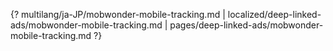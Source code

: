 {? multilang/ja-JP/mobwonder-mobile-tracking.md | localized/deep-linked-ads/mobwonder-mobile-tracking.md | pages/deep-linked-ads/mobwonder-mobile-tracking.md ?}
